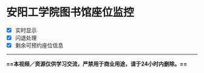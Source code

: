 # 安阳工学院图书馆座位监控

- [x] 实时显示
- [x] 闪退处理
- [x] 剩余可预约座位信息

***

**==本视频／资源仅供学习交流，严禁用于商业用途，请于24小时内删除。==**
